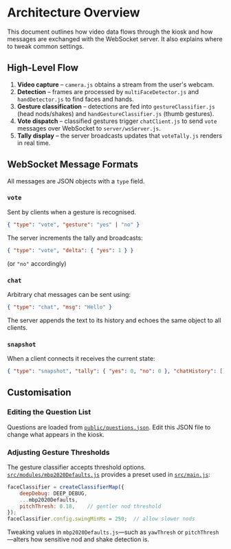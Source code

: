 # Architecture Overview

This document outlines how video data flows through the kiosk and how messages are exchanged with the WebSocket server. It also explains where to tweak common settings.

## High-Level Flow

1. **Video capture** – `camera.js` obtains a stream from the user's webcam.
2. **Detection** – frames are processed by `multiFaceDetector.js` and `handDetector.js` to find faces and hands.
3. **Gesture classification** – detections are fed into `gestureClassifier.js` (head nods/shakes) and `handGestureClassifier.js` (thumb gestures).
4. **Vote dispatch** – classified gestures trigger `chatClient.js` to send `vote` messages over WebSocket to `server/wsServer.js`.
5. **Tally display** – the server broadcasts updates that `voteTally.js` renders in real time.

## WebSocket Message Formats

All messages are JSON objects with a `type` field.

### `vote`
Sent by clients when a gesture is recognised.
```json
{ "type": "vote", "gesture": "yes" | "no" }
```
The server increments the tally and broadcasts:
```json
{ "type": "vote", "delta": { "yes": 1 } }
```
(or `"no"` accordingly)

### `chat`
Arbitrary chat messages can be sent using:
```json
{ "type": "chat", "msg": "Hello" }
```
The server appends the text to its history and echoes the same object to all clients.

### `snapshot`
When a client connects it receives the current state:
```json
{ "type": "snapshot", "tally": { "yes": 0, "no": 0 }, "chatHistory": [] }
```

## Customisation

### Editing the Question List
Questions are loaded from [`public/questions.json`](../public/questions.json).
Edit this JSON file to change what appears in the kiosk.

### Adjusting Gesture Thresholds
The gesture classifier accepts threshold options. [`src/modules/mbp2020Defaults.js`](../src/modules/mbp2020Defaults.js) provides a preset used in [`src/main.js`](../src/main.js):
```javascript
faceClassifier = createClassifierMap({
    deepDebug: DEEP_DEBUG,
    ...mbp2020Defaults,
    pitchThresh: 0.18,    // gentler nod threshold
});
faceClassifier.config.swingMinMs = 250;  // allow slower nods
```
Tweaking values in `mbp2020Defaults.js`—such as `yawThresh` or `pitchThresh`—alters how sensitive nod and shake detection is.


